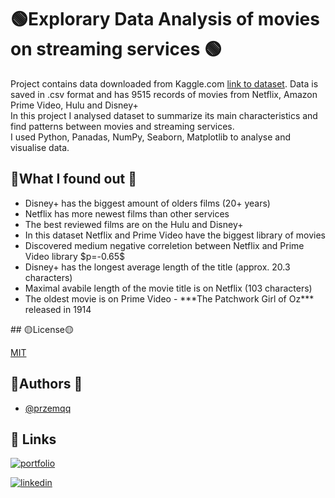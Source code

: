 # 🟢Explorary Data Analysis of movies  on streaming services 🟢
Project contains data downloaded from Kaggle.com [link to dataset](https://www.kaggle.com/datasets/ruchi798/movies-on-netflix-prime-video-hulu-and-disney).
Data is saved in .csv format and has 9515 records of movies  from Netflix, Amazon Prime Video, Hulu and Disney+ </br> 
In this project I analysed dataset to summarize its main characteristics and find patterns between movies and streaming services.
<br>
I used Python, Panadas, NumPy, Seaborn, Matplotlib to analyse and visualise data.


## 🔴What I found out  🔴
<ul>
<li>  Disney+ has the biggest amount of olders films (20+ years) </li>
<li>   Netflix has more newest films than other services  </li>
<li>    The best reviewed films are on the Hulu and Disney+ </li>
<li>   In this dataset Netflix and Prime Video have the biggest library of movies  </li>
<li>   Discovered medium  negative correletion between Netflix and Prime Video library $p=-0.65$ </li>
<li>   Disney+ has the longest average length of the title (approx. 20.3 characters) </li>
<li>   Maximal avabile length of the movie title is on Netflix (103 characters)  </li>
<li>   The oldest movie is on Prime Video - ***The Patchwork Girl of Oz*** released in 1914  </li>
</ul>
## 🟡License🟡

[MIT](https://choosealicense.com/licenses/mit/)


## 🔵Authors 🔵

- [@przemqq](https://www.github.com/przemqq)


## 🔗 Links
[![portfolio](https://img.shields.io/badge/my_portfolio-000?style=for-the-badge&logo=ko-fi&logoColor=white)](https://przemqq.github.io/portfolio/)

[![linkedin](https://img.shields.io/badge/linkedin-0A66C2?style=for-the-badge&logo=linkedin&logoColor=white)](https://www.linkedin.com/in/przemyslaw-sipa/)
